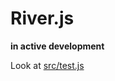 
# River.js

**in active development**

Look at [src/test.js](https://github.com/wuha-io/river/blob/master/src/test.js)
